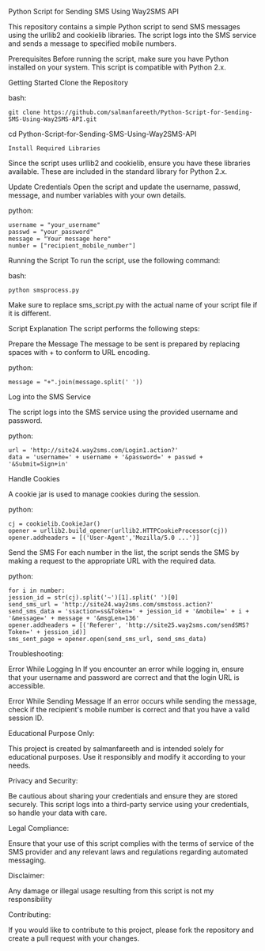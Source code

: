 Python Script for Sending SMS Using Way2SMS API

This repository contains a simple Python script to send SMS messages using the urllib2 and cookielib libraries. The script logs into the SMS service and sends a message to specified mobile numbers.

Prerequisites
Before running the script, make sure you have Python installed on your system. This script is compatible with Python 2.x.

Getting Started
Clone the Repository

bash:

    git clone https://github.com/salmanfareeth/Python-Script-for-Sending-SMS-Using-Way2SMS-API.git

cd Python-Script-for-Sending-SMS-Using-Way2SMS-API

    Install Required Libraries

Since the script uses urllib2 and cookielib, ensure you have these libraries available. These are included in the standard library for Python 2.x.

Update Credentials
Open the script and update the username, passwd, message, and number variables with your own details.

python:

    username = "your_username"
    passwd = "your_password"
    message = "Your message here"
    number = ["recipient_mobile_number"]

Running the Script
To run the script, use the following command:

bash:

    python smsprocess.py

Make sure to replace sms_script.py with the actual name of your script file if it is different.

Script Explanation
The script performs the following steps:

Prepare the Message
The message to be sent is prepared by replacing spaces with + to conform to URL encoding.

python:

    message = "+".join(message.split(' '))

Log into the SMS Service

The script logs into the SMS service using the provided username and password.

python:

    url = 'http://site24.way2sms.com/Login1.action?'
    data = 'username=' + username + '&password=' + passwd + '&Submit=Sign+in'

Handle Cookies

A cookie jar is used to manage cookies during the session.

python:

    cj = cookielib.CookieJar()
    opener = urllib2.build_opener(urllib2.HTTPCookieProcessor(cj))
    opener.addheaders = [('User-Agent','Mozilla/5.0 ...')]

Send the SMS
For each number in the list, the script sends the SMS by making a request to the appropriate URL with the required data.

python:

    for i in number:
    jession_id = str(cj).split('~')[1].split(' ')[0]
    send_sms_url = 'http://site24.way2sms.com/smstoss.action?'
    send_sms_data = 'ssaction=ss&Token=' + jession_id + '&mobile=' + i + '&message=' + message + '&msgLen=136'
    opener.addheaders = [('Referer', 'http://site25.way2sms.com/sendSMS?Token=' + jession_id)]
    sms_sent_page = opener.open(send_sms_url, send_sms_data)
    
Troubleshooting:

Error While Logging In
    If you encounter an error while logging in, ensure that your username and password are correct and that the login URL is accessible.

Error While Sending Message
    If an error occurs while sending the message, check if the recipient's mobile number is correct and that you have a valid session ID.


Educational Purpose Only:

This project is created by salmanfareeth and is intended solely for educational purposes. Use it responsibly and modify it according to your needs.


Privacy and Security:

Be cautious about sharing your credentials and ensure they are stored securely. This script logs into a third-party service using your credentials, so handle your data with care.


Legal Compliance:

Ensure that your use of this script complies with the terms of service of the SMS provider and any relevant laws and regulations regarding automated messaging.


Disclaimer:

Any damage or illegal usage resulting from this script is not my responsibility




Contributing: 

If you would like to contribute to this project, please fork the repository and create a pull request with your changes.
